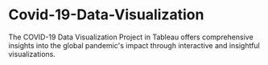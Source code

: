 # Covid-19-Data-Visualization
The COVID-19 Data Visualization Project in Tableau offers comprehensive insights into the global pandemic's impact through interactive and insightful visualizations. 

